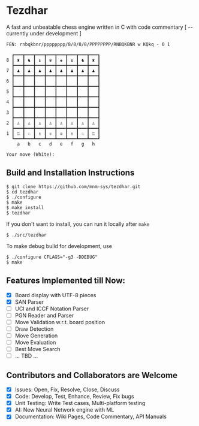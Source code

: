 # **Tezdhar**
A fast and unbeatable chess engine written in C with code commentary [ -- currently under development ]

```
FEN: rnbqkbnr/pppppppp/8/8/8/8/PPPPPPPP/RNBQKBNR w KQkq - 0 1

  ┏━━━┳━━━┳━━━┳━━━┳━━━┳━━━┳━━━┳━━━┓
8 ┃ ♜ ┃ ♞ ┃ ♝ ┃ ♛ ┃ ♚ ┃ ♝ ┃ ♞ ┃ ♜ ┃
  ┣━━━╋━━━╋━━━╋━━━╋━━━╋━━━╋━━━╋━━━┫
7 ┃ ♟ ┃ ♟ ┃ ♟ ┃ ♟ ┃ ♟ ┃ ♟ ┃ ♟ ┃ ♟ ┃
  ┣━━━╋━━━╋━━━╋━━━╋━━━╋━━━╋━━━╋━━━┫
6 ┃   ┃   ┃   ┃   ┃   ┃   ┃   ┃   ┃
  ┣━━━╋━━━╋━━━╋━━━╋━━━╋━━━╋━━━╋━━━┫
5 ┃   ┃   ┃   ┃   ┃   ┃   ┃   ┃   ┃
  ┣━━━╋━━━╋━━━╋━━━╋━━━╋━━━╋━━━╋━━━┫
4 ┃   ┃   ┃   ┃   ┃   ┃   ┃   ┃   ┃
  ┣━━━╋━━━╋━━━╋━━━╋━━━╋━━━╋━━━╋━━━┫
3 ┃   ┃   ┃   ┃   ┃   ┃   ┃   ┃   ┃
  ┣━━━╋━━━╋━━━╋━━━╋━━━╋━━━╋━━━╋━━━┫
2 ┃ ♙ ┃ ♙ ┃ ♙ ┃ ♙ ┃ ♙ ┃ ♙ ┃ ♙ ┃ ♙ ┃
  ┣━━━╋━━━╋━━━╋━━━╋━━━╋━━━╋━━━╋━━━┫
1 ┃ ♖ ┃ ♘ ┃ ♗ ┃ ♕ ┃ ♔ ┃ ♗ ┃ ♘ ┃ ♖ ┃
  ┗━━━┻━━━┻━━━┻━━━┻━━━┻━━━┻━━━┻━━━┛
    a   b   c   d   e   f   g   h

Your move (White): 
```

## Build and Installation Instructions
```
$ git clone https://github.com/mnm-sys/tezdhar.git
$ cd tezdhar
$ ./configure
$ make
$ make install
$ tezdhar
```
If you don't want to install, you can run it locally after `make`
```
$ ./src/tezdhar
```
To make debug build for development, use
```
$ ./configure CFLAGS="-g3 -DDEBUG"
$ make
```

## Features Implemented till Now:
- [x] Board display with UTF-8 pieces
- [x] SAN Parser
- [ ] UCI and ICCF Notation Parser
- [ ] PGN Reader and Parser
- [ ] Move Validation w.r.t. board position
- [ ] Draw Detection
- [ ] Move Generation
- [ ] Move Evaluation
- [ ] Best Move Search
- [ ] ... TBD ...

## Contributors and Collaborators are Welcome
- [x] Issues: Open, Fix, Resolve, Close, Discuss
- [x] Code: Develop, Test, Enhance, Review, Fix bugs
- [x] Unit Testing: Write Test cases, Multi-platform testing
- [x] AI: New Neural Network engine with ML
- [x] Documentation: Wiki Pages, Code Commentary, API Manuals
